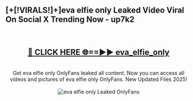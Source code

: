 <h2>[+[!VIRALS!]+]eva elfie only Leaked Video Viral On Social X Trending Now - up7k2</h2>
<br>
<div align="center">
<h2><a href="https://libra.edu.pl?eva_elfie_only" rel="nofollow">🔴 CLICK HERE 🌐==►► eva_elfie_only</a></h2>
<br>
Get eva elfie only OnlyFans leaked all content. Now you can access all videos and pictures of eva elfie only OnlyFans. New Updated Files 2025!
<br>
<br>
<a href="https://libra.edu.pl?eva_elfie_only" rel="nofollow" data-target="animated-image.originalLink"><img src="https://i.ibb.co.com/WyWwxjT/player-gif2.gif" alt="eva elfie only Leaked OnlyFans" style="max-width: 100%; display: inline-block;" data-target="animated-image.originalImage"></a>
</div>
<br>